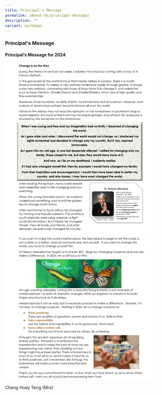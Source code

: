 ```yaml
---
title: Principal's Message
permalink: /About-Us/principal-message/
description: ""
variant: markdown
---
```

### Principal's Message

#### Principal’s Message for 2024

![](/images/About%20us/Principal%20Message/principal_Message_for_Changkat_2024_Page_1.png)
![](/images/About%20us/Principal%20Message/Principal_Message_for_Changkat_2024_Page_2.png)

Cheng Huey Teng (Mrs)